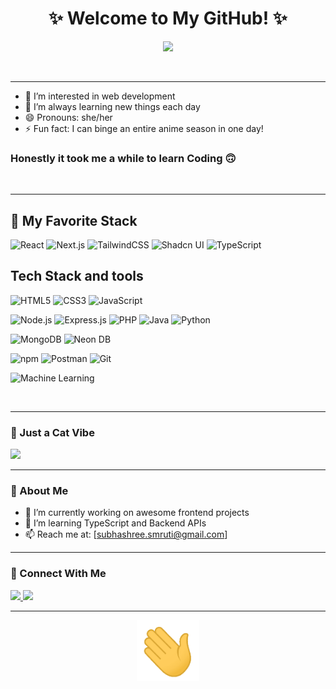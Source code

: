 <h1 align="center">✨ Welcome to My GitHub! ✨</h1>

<p align="center">
  <img src="https://readme-typing-svg.herokuapp.com?font=Fira+Code&duration=3000&pause=1000&color=F700F7&center=true&vCenter=true&multiline=true&width=435&lines=Hi+there!+I'm+Smruti+Subhashree+%F0%9F%91%8B;+%F0%9F%92%AB" />
</p>




<br/>

---

- 👀 I’m interested in web development
- 🌱 I’m always learning new things each day
- 😄 Pronouns: she/her
- ⚡ Fun fact: I can binge an entire anime season in one day!

 ### Honestly it took me a while to learn Coding 🙃

 <br/>

 ---

<h2>🧠 My Favorite Stack</h2>

![React](https://img.shields.io/badge/-React-61DAFB?style=flat-square&logo=react&logoColor=black)
![Next.js](https://img.shields.io/badge/-Next.js-000000?style=flat-square&logo=next.js)
![TailwindCSS](https://img.shields.io/badge/-TailwindCSS-38B2AC?style=flat-square&logo=tailwind-css)
![Shadcn UI](https://img.shields.io/badge/-Shadcn_UI-white?style=flat-square&logo=radix-ui&logoColor=black)
![TypeScript](https://img.shields.io/badge/-TypeScript-007ACC?style=flat-square&logo=typescript&logoColor=white)

<h2>Tech Stack and tools</h2>

<!-- 🖥️ Frontend -->
![HTML5](https://img.shields.io/badge/-HTML5-E34F26?style=flat-square&logo=html5&logoColor=white)
![CSS3](https://img.shields.io/badge/-CSS3-1572B6?style=flat-square&logo=css3&logoColor=white)
![JavaScript](https://img.shields.io/badge/-JavaScript-F7DF1E?style=flat-square&logo=javascript&logoColor=black)




<!-- 🛠️ Backend -->
![Node.js](https://img.shields.io/badge/-Node.js-339933?style=flat-square&logo=node.js&logoColor=white)
![Express.js](https://img.shields.io/badge/-Express.js-000000?style=flat-square&logo=express&logoColor=white)
![PHP](https://img.shields.io/badge/-PHP-777BB4?style=flat-square&logo=php&logoColor=white)
![Java](https://img.shields.io/badge/-Java-007396?style=flat-square&logo=java&logoColor=white)
![Python](https://img.shields.io/badge/-Python-3776AB?style=flat-square&logo=python&logoColor=white)



<!-- 🗄️ Databases -->
![MongoDB](https://img.shields.io/badge/-MongoDB-47A248?style=flat-square&logo=mongodb&logoColor=white)
![Neon DB](https://img.shields.io/badge/-Neon_DB-000000?style=flat-square&logo=postgresql&logoColor=white)



<!-- 🧰 Tools & DevOps -->
![npm](https://img.shields.io/badge/-npm-CB3837?style=flat-square&logo=npm&logoColor=white)
![Postman](https://img.shields.io/badge/-Postman-FF6C37?style=flat-square&logo=postman&logoColor=white)
![Git](https://img.shields.io/badge/-Git-F05032?style=flat-square&logo=git&logoColor=white)



<!-- 🤖 Concepts -->
![Machine Learning](https://img.shields.io/badge/-Machine%20Learning-102230?style=flat-square&logo=scikit-learn&logoColor=orange)



<br/>

---

### 🐾 Just a Cat Vibe
<img src="https://media.giphy.com/media/JIX9t2j0ZTN9S/giphy.gif" width="200" />

<br/>

---



### 📍 About Me
- 🔭 I’m currently working on awesome frontend projects
- 🌱 I’m learning TypeScript and Backend APIs
- 📫 Reach me at: [subhashree.smruti@gmail.com]


---

### 🤝 Connect With Me
<a href="www.linkedin.com/in/smruti-subhashree-1792442a5/" target="_blank">
  <img src="https://img.shields.io/badge/LinkedIn-blue?style=for-the-badge&logo=linkedin&logoColor=white" />
</a>
<a href="(https://www.instagram.com/ksmruti_131/)" target="_blank">
  <img src="https://img.shields.io/badge/Instagram-pink?style=for-the-badge&logo=instagram&logoColor=white" />
</a>

---

<p align="center">
  <img src="https://raw.githubusercontent.com/ABSphreak/ABSphreak/master/gifs/Hi.gif" width="100px" />  
</p>

<!---
smrutisubhashree22/smrutisubhashree22 is a ✨ special ✨ repository because its `README.md` (this file) appears on your GitHub profile.
You can click the Preview link to take a look at your changes.
--->
